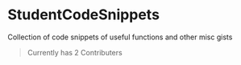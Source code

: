 # StudentCodeSnippets

Collection of code snippets of useful functions and other misc gists

> Currently has 2 Contributers


